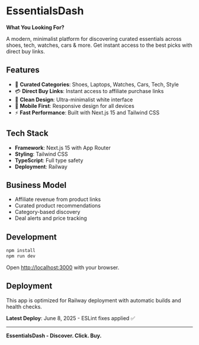 # EssentialsDash

**What You Looking For?**

A modern, minimalist platform for discovering curated essentials across shoes, tech, watches, cars & more. Get instant access to the best picks with direct buy links.

## Features

- 🎯 **Curated Categories**: Shoes, Laptops, Watches, Cars, Tech, Style
- 💳 **Direct Buy Links**: Instant access to affiliate purchase links  
- 🎨 **Clean Design**: Ultra-minimalist white interface
- 📱 **Mobile First**: Responsive design for all devices
- ⚡ **Fast Performance**: Built with Next.js 15 and Tailwind CSS

## Tech Stack

- **Framework**: Next.js 15 with App Router
- **Styling**: Tailwind CSS
- **TypeScript**: Full type safety
- **Deployment**: Railway

## Business Model

- Affiliate revenue from product links
- Curated product recommendations
- Category-based discovery
- Deal alerts and price tracking

## Development

```bash
npm install
npm run dev
```

Open [http://localhost:3000](http://localhost:3000) with your browser.

## Deployment

This app is optimized for Railway deployment with automatic builds and health checks.

**Latest Deploy**: June 8, 2025 - ESLint fixes applied ✅

---

**EssentialsDash - Discover. Click. Buy.**
